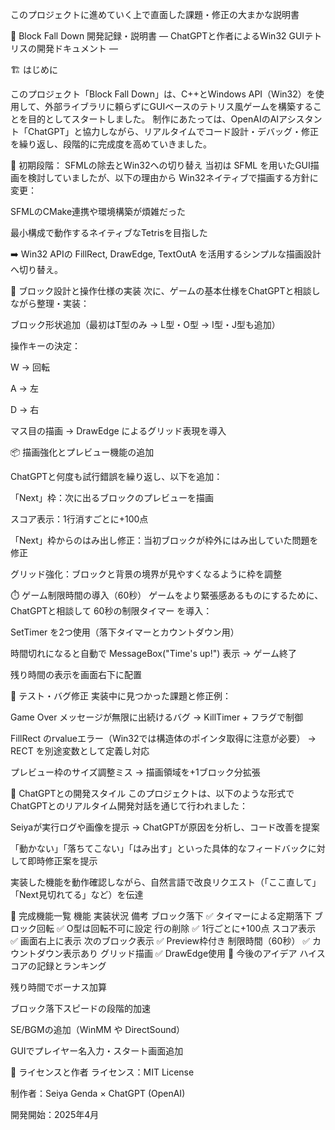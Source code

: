 このプロジェクトに進めていく上で直面した課題・修正の大まかな説明書

📘 Block Fall Down 開発記録・説明書
― ChatGPTと作者によるWin32 GUIテトリスの開発ドキュメント ―

🏗️ はじめに

このプロジェクト「Block Fall Down」は、C++とWindows API（Win32）を使用して、外部ライブラリに頼らずにGUIベースのテトリス風ゲームを構築することを目的としてスタートしました。
制作にあたっては、OpenAIのAIアシスタント「ChatGPT」と協力しながら、リアルタイムでコード設計・デバッグ・修正を繰り返し、段階的に完成度を高めていきました。

🔧 初期段階：
SFMLの除去とWin32への切り替え
当初は SFML を用いたGUI描画を検討していましたが、以下の理由から Win32ネイティブで描画する方針に変更：

SFMLのCMake連携や環境構築が煩雑だった

最小構成で動作するネイティブなTetrisを目指した

➡️ Win32 APIの FillRect, DrawEdge, TextOutA を活用するシンプルな描画設計へ切り替え。

🧱 ブロック設計と操作仕様の実装
次に、ゲームの基本仕様をChatGPTと相談しながら整理・実装：

ブロック形状追加（最初はT型のみ → L型・O型 → I型・J型も追加）

操作キーの決定：

W → 回転

A → 左

D → 右

マス目の描画 → DrawEdge によるグリッド表現を導入

📦 描画強化とプレビュー機能の追加

ChatGPTと何度も試行錯誤を繰り返し、以下を追加：

「Next」枠：次に出るブロックのプレビューを描画

スコア表示：1行消すごとに+100点

「Next」枠からのはみ出し修正：当初ブロックが枠外にはみ出していた問題を修正

グリッド強化：ブロックと背景の境界が見やすくなるように枠を調整

⏱️ ゲーム制限時間の導入（60秒）
ゲームをより緊張感あるものにするために、ChatGPTと相談して 60秒の制限タイマー を導入：

SetTimer を2つ使用（落下タイマーとカウントダウン用）

時間切れになると自動で MessageBox("Time's up!") 表示 → ゲーム終了

残り時間の表示を画面右下に配置

🧪 テスト・バグ修正
実装中に見つかった課題と修正例：

Game Over メッセージが無限に出続けるバグ
→ KillTimer + フラグで制御

FillRect のrvalueエラー（Win32では構造体のポインタ取得に注意が必要）
→ RECT を別途変数として定義し対応

プレビュー枠のサイズ調整ミス → 描画領域を+1ブロック分拡張

🤝 ChatGPTとの開発スタイル
このプロジェクトは、以下のような形式でChatGPTとのリアルタイム開発対話を通じて行われました：

Seiyaが実行ログや画像を提示 → ChatGPTが原因を分析し、コード改善を提案

「動かない」「落ちてこない」「はみ出す」といった具体的なフィードバックに対して即時修正案を提示

実装した機能を動作確認しながら、自然言語で改良リクエスト（「ここ直して」「Next見切れてる」など）を伝達

📄 完成機能一覧
機能	実装状況	備考
ブロック落下	✅	タイマーによる定期落下
ブロック回転	✅	O型は回転不可に設定
行の削除	✅	1行ごとに+100点
スコア表示	✅	画面右上に表示
次のブロック表示	✅	Preview枠付き
制限時間（60秒）	✅	カウントダウン表示あり
グリッド描画	✅	DrawEdge使用
📌 今後のアイデア
ハイスコアの記録とランキング

残り時間でボーナス加算

ブロック落下スピードの段階的加速

SE/BGMの追加（WinMM や DirectSound）

GUIでプレイヤー名入力・スタート画面追加

📝 ライセンスと作者
ライセンス：MIT License

制作者：Seiya Genda × ChatGPT (OpenAI)

開発開始：2025年4月
